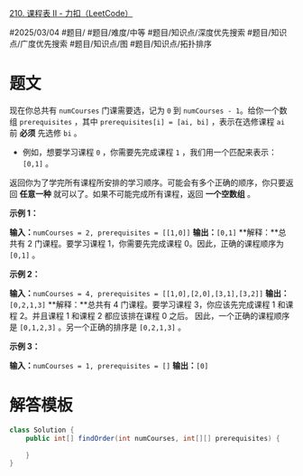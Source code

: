 [210. 课程表 II - 力扣（LeetCode）](https://leetcode.cn/problems/course-schedule-ii/description/)

#2025/03/04 #题目/ #题目/难度/中等 #题目/知识点/深度优先搜索 #题目/知识点/广度优先搜索 #题目/知识点/图 #题目/知识点/拓扑排序

# 题文

现在你总共有 `numCourses` 门课需要选，记为 `0` 到 `numCourses - 1`。给你一个数组 `prerequisites` ，其中 `prerequisites[i] = [ai, bi]` ，表示在选修课程 `ai` 前 **必须** 先选修 `bi` 。

- 例如，想要学习课程 `0` ，你需要先完成课程 `1` ，我们用一个匹配来表示：`[0,1]` 。

返回你为了学完所有课程所安排的学习顺序。可能会有多个正确的顺序，你只要返回 **任意一种** 就可以了。如果不可能完成所有课程，返回 **一个空数组** 。

**示例 1：**

**输入：**`numCourses = 2, prerequisites = [[1,0]]`
**输出：**`[0,1]`
**解释：**总共有 2 门课程。要学习课程 1，你需要先完成课程 0。因此，正确的课程顺序为 `[0,1]` 。

**示例 2：**

**输入：**`numCourses = 4, prerequisites = [[1,0],[2,0],[3,1],[3,2]]`
**输出：**`[0,2,1,3]`
**解释：**总共有 4 门课程。要学习课程 3，你应该先完成课程 1 和课程 2。并且课程 1 和课程 2 都应该排在课程 0 之后。
因此，一个正确的课程顺序是 `[0,1,2,3]` 。另一个正确的排序是 `[0,2,1,3]` 。

**示例 3：**

**输入：**`numCourses = 1, prerequisites = []`
**输出：**`[0]`

# 解答模板

```java
class Solution {
    public int[] findOrder(int numCourses, int[][] prerequisites) {
        
    }
}
```
